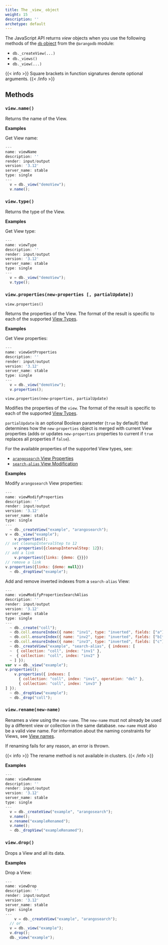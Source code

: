 ```yaml
---
title: The _view_ object
weight: 15
description: ''
archetype: default
---
```

The JavaScript API returns _view_ objects when you use the following methods
of the [`db` object](db-object.md) from the `@arangodb` module:

- `db._createView(...)` 
- `db._views()` 
- `db._view(...)`

{{< info >}}
Square brackets in function signatures denote optional arguments.
{{< /info >}}

## Methods

### `view.name()`

Returns the name of the View.

**Examples**

Get View name:

```js
---
name: viewName
description: ''
render: input/output
version: '3.12'
server_name: stable
type: single
---
  v = db._view("demoView");
  v.name();
```

### `view.type()`

Returns the type of the View.

**Examples**

Get View type:

```js
---
name: viewType
description: ''
render: input/output
version: '3.12'
server_name: stable
type: single
---
  v = db._view("demoView");
  v.type();
```

### `view.properties(new-properties [, partialUpdate])`

`view.properties()`

Returns the properties of the View. The format of the result is specific to
each of the supported [View Types](../../../concepts/data-structure/views.md).

**Examples**

Get View properties:

```js
---
name: viewGetProperties
description: ''
render: input/output
version: '3.12'
server_name: stable
type: single
---
  v = db._view("demoView");
  v.properties();
```


`view.properties(new-properties, partialUpdate)`

Modifies the properties of the `view`. The format of the result is specific to
each of the supported [View Types](../../../concepts/data-structure/views.md).

`partialUpdate` is an optional Boolean parameter (`true` by default) that
determines how the `new-properties` object is merged with current View properties
(adds or updates `new-properties` properties to current if `true` replaces all
properties if `false`).

For the available properties of the supported View types, see:
- [`arangosearch` View Properties](../../../index-and-search/arangosearch/arangosearch-views-reference.md#view-properties)
- [`search-alias` View Modification](../../../index-and-search/arangosearch/search-alias-views-reference.md#view-modification)

**Examples**

Modify `arangosearch` View properties:

```js
---
name: viewModifyProperties
description: ''
render: input/output
version: '3.12'
server_name: stable
type: single
---
  ~ db._createView("example", "arangosearch");
v = db._view("example");
    v.properties();
// set cleanupIntervalStep to 12
    v.properties({cleanupIntervalStep: 12});
// add a link
    v.properties({links: {demo: {}}})
// remove a link
v.properties({links: {demo: null}})
  ~ db._dropView("example");
```

Add and remove inverted indexes from a `search-alias` View:

```js
---
name: viewModifyPropertiesSearchAlias
description: ''
render: input/output
version: '3.12'
server_name: stable
type: single
---
  ~ db._create("coll");
  ~ db.coll.ensureIndex({ name: "inv1", type: "inverted", fields: ["a"] });
  ~ db.coll.ensureIndex({ name: "inv2", type: "inverted", fields: ["b[*]"] });
  ~ db.coll.ensureIndex({ name: "inv3", type: "inverted", fields: ["c"] });
  ~ db._createView("example", "search-alias", { indexes: [
  ~  { collection: "coll", index: "inv1" },
  ~  { collection: "coll", index: "inv2" }
  ~ ] });
var v = db._view("example");
v.properties();
    v.properties({ indexes: [
      { collection: "coll", index: "inv1", operation: "del" },
      { collection: "coll", index: "inv3" }
] });
  ~ db._dropView("example");
  ~ db._drop("coll");
```

### `view.rename(new-name)`

Renames a view using the `new-name`. The `new-name` must not already be used by
a different view or collection in the same database. `new-name` must also be a
valid view name. For information about the naming constraints for Views, see
[View names](../../../concepts/data-structure/views.md#view-names).

If renaming fails for any reason, an error is thrown.

{{< info >}}
The rename method is not available in clusters.
{{< /info >}}

**Examples**

```js
---
name: viewRename
description: ''
render: input/output
version: '3.12'
server_name: stable
type: single
---
  v = db._createView("example", "arangosearch");
  v.name();
  v.rename("exampleRenamed");
  v.name();
  ~ db._dropView("exampleRenamed");
```

### `view.drop()`

Drops a View and all its data.

**Examples**

Drop a View:

```js
---
name: viewDrop
description: ''
render: input/output
version: '3.12'
server_name: stable
type: single
---
    v = db._createView("example", "arangosearch");
  // or
  v = db._view("example");
  v.drop();
  db._view("example");
```
